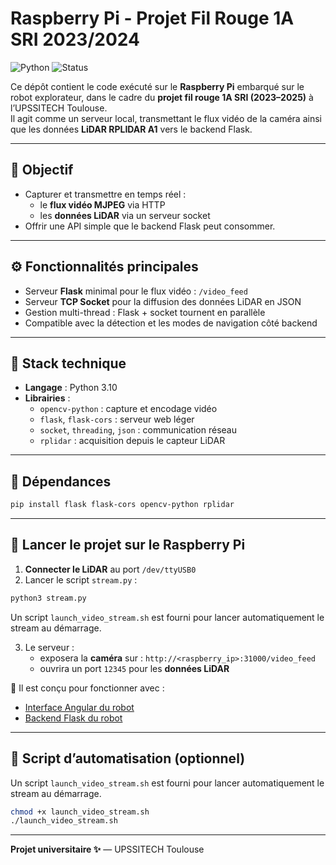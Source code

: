 # Raspberry Pi - Projet Fil Rouge 1A SRI 2023/2024
![Python](https://img.shields.io/badge/python-blue)
![Status](https://img.shields.io/badge/status-terminé-green)

Ce dépôt contient le code exécuté sur le **Raspberry Pi** embarqué sur le robot explorateur, dans le cadre du **projet fil rouge 1A SRI (2023–2025)** à l’UPSSITECH Toulouse.  
Il agit comme un serveur local, transmettant le flux vidéo de la caméra ainsi que les données **LiDAR RPLIDAR A1** vers le backend Flask.

---

## 🎯 Objectif

- Capturer et transmettre en temps réel :
  - le **flux vidéo MJPEG** via HTTP
  - les **données LiDAR** via un serveur socket
- Offrir une API simple que le backend Flask peut consommer.

---

## ⚙️ Fonctionnalités principales

- Serveur **Flask** minimal pour le flux vidéo : `/video_feed`
- Serveur **TCP Socket** pour la diffusion des données LiDAR en JSON
- Gestion multi-thread : Flask + socket tournent en parallèle
- Compatible avec la détection et les modes de navigation côté backend

---

## 🧰 Stack technique

- **Langage** : Python 3.10
- **Librairies** :
  - `opencv-python` : capture et encodage vidéo
  - `flask`, `flask-cors` : serveur web léger
  - `socket`, `threading`, `json` : communication réseau
  - `rplidar` : acquisition depuis le capteur LiDAR

---

## 🔗 Dépendances

```bash
pip install flask flask-cors opencv-python rplidar
```

---

## 🚀 Lancer le projet sur le Raspberry Pi

1. **Connecter le LiDAR** au port `/dev/ttyUSB0`
2. Lancer le script `stream.py` :

```bash
python3 stream.py
```
Un script `launch_video_stream.sh` est fourni pour lancer automatiquement le stream au démarrage.

3. Le serveur :
   - exposera la **caméra** sur : `http://<raspberry_ip>:31000/video_feed`
   - ouvrira un port `12345` pour les **données LiDAR**

📅 Il est conçu pour fonctionner avec :
- [Interface Angular du robot](https://github.com/Bebel19/interface_robot_explorateur)
- [Backend Flask du robot](https://github.com/MaelaViguier/mobile_robot_backend)

---

## 🔧 Script d’automatisation (optionnel)

Un script `launch_video_stream.sh` est fourni pour lancer automatiquement le stream au démarrage.

```bash
chmod +x launch_video_stream.sh
./launch_video_stream.sh
```

---

**Projet universitaire ✨** — UPSSITECH Toulouse
